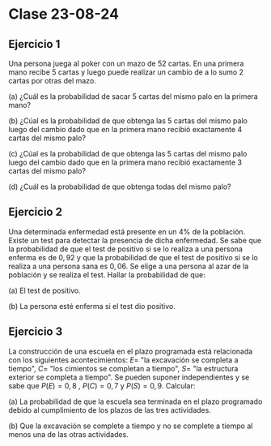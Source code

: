 # Clase 23-08-24

## Ejercicio 1
Una persona juega al poker con un mazo de $52$ cartas. En una primera mano recibe $5$ cartas y luego puede realizar un cambio de a lo sumo $2$ cartas por otras del mazo.

(a) ¿Cuál es la probabilidad de sacar $5$ cartas del mismo palo en la primera mano?

(b) ¿Cúal es la probabilidad de que obtenga las $5$ cartas del mismo palo luego del cambio dado que en la primera mano recibió exactamente $4$ cartas del mismo palo?

(c) ¿Cúal es la probabilidad de que obtenga las $5$ cartas del mismo palo luego del cambio dado que en la primera mano recibió exactamente $3$ cartas del mismo palo?

(d) ¿Cuál es la probabilidad de que obtenga todas del mismo palo?

## Ejercicio 2
Una determinada enfermedad está presente en un 4% de la población. Existe un test para detectar la presencia de dicha enfermedad. Se sabe que la probabilidad de que el test de positivo si se lo realiza a una persona enferma es de $0,92$ y que la probabilidad de que el test de positivo si se lo realiza a una persona sana es $0,06$. Se elige a una persona al azar de la población y se realiza el test. Hallar la probabilidad de que:

(a) El test de positivo.

(b) La persona esté enferma si el test dio positivo.

## Ejercicio 3
La construcción de una escuela en el plazo programada está relacionada con los siguientes acontecimientos: $E=$ "la excavación se completa a tiempo", $C=$ "los cimientos se completan a tiempo", $S=$ "la estructura exterior se completa a tiempo". Se pueden suponer independientes y se sabe que $P(E) = 0,8$ , $P(C) = 0,7$ y $P(S) = 0,9$. Calcular:

(a) La probabilidad de que la escuela sea terminada en el plazo programado debido al cumplimiento de los plazos de las tres actividades.

(b) Que la excavación se complete a tiempo y no se complete a tiempo al menos una de las otras actividades.